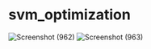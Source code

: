# svm_optimization
![Screenshot (962)](https://user-images.githubusercontent.com/72450994/233162065-da6aea6b-a67a-4988-8f4d-9d4eacfb42da.png)
![Screenshot (963)](https://user-images.githubusercontent.com/72450994/233162118-6a80a251-c407-47e2-b5b7-1417f2f65b47.png)
